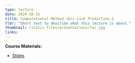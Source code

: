 ```yaml
---
type: lecture
date: 2024-10-31
title: Computational Method <br> Link Prediction-2
tldr: "Short text to describe what this lecture is about."
thumbnail: /static_files/presentations/lec.jpg
links: 
---
```

**Course Materials:**
- [Slides](https://ml-graph.github.io/fall-2024/static_files/presentations/slides/lecture10-LP2.pdf)

